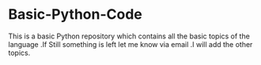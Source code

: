 # Basic-Python-Code
This is a basic Python repository which contains all the basic topics of the language .If Still something is left let me know via email .I will add the other topics.
